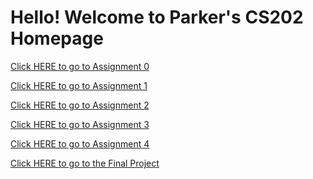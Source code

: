 <h1>Hello! Welcome to Parker's CS202 Homepage</h1>

<!-- Assignment 0 -->
<a href="/csci202/Assignment0/assignment0.html">Click HERE to go to Assignment 0</a><br>

<!-- Assignment 1 -->
<a href="/csci202/Assignment_1_hyperlinkStory/index.html">Click HERE to go to Assignment 1</a><br>

<!-- Assignment 2 -->
<a href="/csci202/Assignment_2_CSS_layoutDesign/02_HTML_Proposal_Doc/proposal.html">Click HERE to go to Assignment 2</a><br>

<!-- Assignment 3 -->
<a href="/csci202/Assignment_3_CSS_painting/03_painting_JQuery_draggable/index.html">Click HERE to go to Assignment 3</a><br>

<!-- Assignment 4 -->
<a href="/csci202/Assignment_4_jQuery_p5_Transition/assignment4Page/index.html">Click HERE to go to Assignment 4</a><br>

<!-- Final Project-->
<a href="/csci202/FinalProject/index.html">Click HERE to go to the Final Project</a><br>
